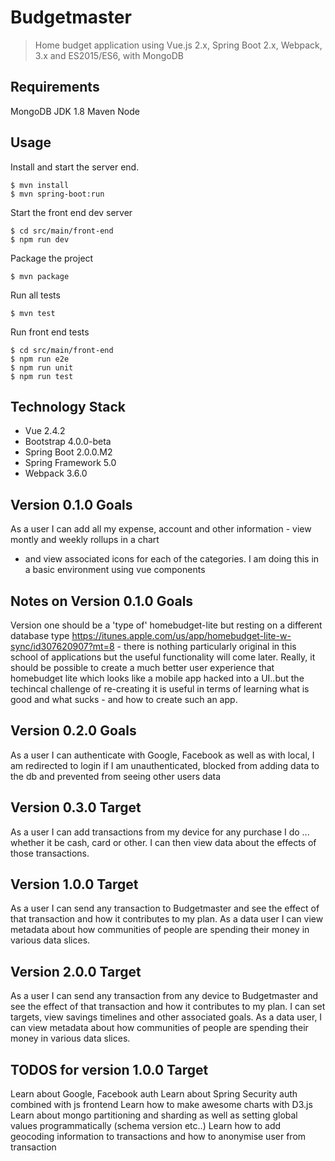 # Budgetmaster

> Home budget application using Vue.js 2.x, Spring Boot 2.x, Webpack, 3.x and ES2015/ES6, with MongoDB


## Requirements
MongoDB
JDK 1.8
Maven
Node

## Usage

Install and start the server end.

```
$ mvn install
$ mvn spring-boot:run
```

Start the front end dev server

```
$ cd src/main/front-end
$ npm run dev
```

Package the project

```
$ mvn package
```

Run all tests

```
$ mvn test
```

Run front end tests

```
$ cd src/main/front-end
$ npm run e2e
$ npm run unit
$ npm run test
```

## Technology Stack
- Vue 2.4.2
- Bootstrap 4.0.0-beta
- Spring Boot 2.0.0.M2
- Spring Framework 5.0
- Webpack 3.6.0

## Version 0.1.0 Goals
As a user I can add all my expense, account and other information - view montly and weekly rollups in a chart
- and view associated icons for each of the categories. I am doing this in a basic environment using vue components

## Notes on Version 0.1.0 Goals
Version one should be a 'type of' homebudget-lite but resting on a different database type https://itunes.apple.com/us/app/homebudget-lite-w-sync/id307620907?mt=8 - there is nothing particularly original in this school of applications but the useful functionality will come later. Really, it should be possible to create a much better user experience that homebudget lite which looks like a mobile app hacked into a UI..but the techincal challenge of re-creating it is useful in terms of learning what is good and what sucks - and how to create such an app.

## Version 0.2.0 Goals
As a user I can authenticate with Google, Facebook as well as with local, I am redirected to login if I am unauthenticated,
blocked from adding data to the db and prevented from seeing other users data

## Version 0.3.0 Target
As a user I can add transactions from my device for any purchase I do ... whether it be cash, card or other. I can then view
data about the effects of those transactions.

## Version 1.0.0 Target
As a user I can send any transaction to Budgetmaster and see the effect of that transaction and how it contributes to my plan. As a data user
I can view metadata about how communities of people are spending their money in various data slices.

## Version 2.0.0 Target
As a user I can send any transaction from any device to Budgetmaster and see the effect of that transaction and how it contributes to my plan. I can set
 targets, view savings timelines and other associated goals. As a data user, I can view metadata about how communities of people are spending their money in various data slices.

## TODOS for version 1.0.0 Target
Learn about Google, Facebook auth
Learn about Spring Security auth combined with js frontend
Learn how to make awesome charts with D3.js
Learn about mongo partitioning and sharding as well as setting global values programmatically (schema version etc..)
Learn how to add geocoding information to transactions and how to anonymise user from transaction


